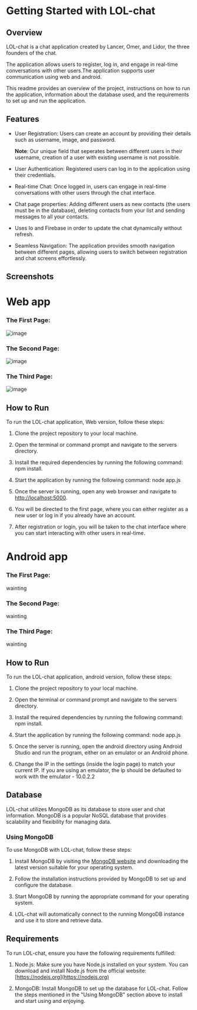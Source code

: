 # Getting Started with LOL-chat

## Overview
LOL-chat is a chat application created by Lancer, Omer, and Lidor, the three founders of the chat.

The application allows users to register, log in, and engage in real-time conversations with other users.The application supports user communication using web and android.

This readme provides an overview of the project, instructions on how to run the application, information about the database used, and the requirements to set up and run the application.

## Features

- User Registration: Users can create an account by providing their details such as username, image, and password.

  **Note**: Our unique field that seperates between different users in their username, creation of a user with existing username is not possible.
- User Authentication: Registered users can log in to the application using their credentials.
- Real-time Chat: Once logged in, users can engage in real-time conversations with other users through the chat interface.
- Chat page properties: Adding different users as new contacts (the users must be in the database), deleting contacts from your list and sending messages to all your contacts.
- Uses Io and Firebase in order to update the chat dynamically without refresh.
- Seamless Navigation: The application provides smooth navigation between different pages, allowing users to switch between registration and chat screens effortlessly.

## Screenshots

# Web app

### The First Page:
![image](https://github.com/lidormoryosef/ex2/assets/107669637/f8d01c3a-1db7-459e-87fa-8fbfc9e38ace)

### The Second Page:
![image](https://github.com/lidormoryosef/ex2/assets/107669637/24a4505a-766a-4bfb-8bd2-09cb0131c609)

### The Third Page:
![image](https://github.com/lidormoryosef/ex2/assets/107669637/afe52f42-8ad0-48a2-bd66-e40e75917a1f)

## How to Run 

To run the LOL-chat application, Web version, follow these steps:

1. Clone the project repository to your local machine.

2. Open the terminal or command prompt and navigate to the servers directory.

3. Install the required dependencies by running the following command: npm install.
   
4. Start the application by running the following command: node app.js

5. Once the server is running, open any web browser and navigate to [http://localhost:5000](http://localhost:5000).

6. You will be directed to the first page, where you can either register as a new user or log in if you already have an account.

7. After registration or login, you will be taken to the chat interface where you can start interacting with other users in real-time.

# Android app

### The First Page:
wainting

### The Second Page:
wainting

### The Third Page:
wainting

## How to Run 

To run the LOL-chat application, android version, follow these steps:

1. Clone the project repository to your local machine.

2. Open the terminal or command prompt and navigate to the servers directory.

3. Install the required dependencies by running the following command: npm install.

4. Start the application by running the following command: node app.js

5. Once the server is running, open the android directory using Android Studio and run the program, either on an emulator or an Android phone.

6. Change the IP in the settings (inside the login page) to match your current IP. If you are using an emulator, the ip should be defaulted to work with the emulator - 10.0.2.2

## Database

LOL-chat utilizes MongoDB as its database to store user and chat information.
MongoDB is a popular NoSQL database that provides scalability and flexibility for managing data.

### Using MongoDB

To use MongoDB with LOL-chat, follow these steps:

1. Install MongoDB by visiting the [MongoDB website](https://www.mongodb.com/) and downloading the latest version suitable for your operating system.

2. Follow the installation instructions provided by MongoDB to set up and configure the database.

3. Start MongoDB by running the appropriate command for your operating system.

4. LOL-chat will automatically connect to the running MongoDB instance and use it to store and retrieve data.

## Requirements

To run LOL-chat, ensure you have the following requirements fulfilled:

1. Node.js: Make sure you have Node.js installed on your system. You can download and install Node.js from the official website: [https://nodejs.org](https://nodejs.org)

2. MongoDB: Install MongoDB to set up the database for LOL-chat. Follow the steps mentioned in the "Using MongoDB" section above to install and
start using and enjoying.


